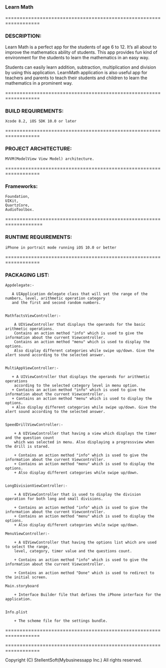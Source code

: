  ### Learn Math ###
 

 ==================================================================

### DESCRIPTION: ###

 Learn Math is a perfect app for the students of age 6 to 12. 
 It’s all about to improve the mathematics ability of students. 
 This app provides fun kind of environment for the students to learn the mathematics in an easy way.

 Students can easily learn addition, subtraction, multiplication and division by using this application. 
 LearnMath application is also useful app for teachers and parents to teach their students and children to learn 
 the mathematics in a prominent way.



 ==================================================================

### BUILD REQUIREMENTS: ###

    Xcode 8.2, iOS SDK 10.0 or later
 
 ==================================================================
 
 ### PROJECT ARCHITECTURE: ###
    MVVM(ModelView View Model) architecture.
 
 ==================================================================
 
 ### Frameworks: ###
    Foundation,
    UIKit,
    QuartzCore,
    AudioToolbox.

===================================================================

### RUNTIME REQUIREMENTS: ###

    iPhone in portrait mode running iOS 10.0 or better

 ==================================================================

### PACKAGING LIST: ###


    Appdelegate:-
 
       A UIApplication delegate class that will set the range of the numbers, level, arithmetic operation category 
       and the first and second random numbers.
    

    MathfactsViewController:-
        
        A UIViewController that displays the operands for the basic arithmetic operations.
        Contains an action method "info" which is used to give the information about the current Viewcontroller.
        Contains an action method "menu" which is used to display the options.
        Also display different categories while swipe up/down. Give the alert sound according to the selected answer.


    MultiAppViewController:-

       + A UIViewController that displays the operands for arithmetic operations 
        according to the selected category level in menu option.
       + Contains an action method "info" which is used to give the information about the current Viewcontroller.
       + Contains an action method "menu" which is used to display the options.
       + Also display different categories while swipe up/down. Give the alert sound according to the selected answer.


    SpeedDrillViewController:-

        + A UIViewController that having a view which displays the timer and the question count 
        which was selected in menu. Also displaying a progressview when the drill is stared.

        + Contains an action method "info" which is used to give the information about the current Viewcontroller.
        + Contains an action method "menu" which is used to display the options.
        + Also display different categories while swipe up/down.


    LongDivisionViewController:-

        + A UIViewController that is used to display the division operation for both long and small divisions.

        + Contains an action method "info" which is used to give the information about the current Viewcontroller.
        + Contains an action method "menu" which is used to display the options.
        + Also display different categories while swipe up/down.

    MenuViewController:-

        + A UIViewController that having the options list which are used to select the range,
        level, category, timer value and the questions count.

        + Contains an action method "info" which is used to give the information about the current Viewcontroller.

        + Contains an action method "Done" which is used to redirect to the initial screen.

    Main.storyboard

        + Interface Builder file that defines the iPhone interface for the application. 


    Info.plist

        + The scheme file for the settings bundle.

 ==================================================================


 ==================================================================

 Copyright (C)  StellentSoft(Mybusinessapp Inc.) All rights reserved.
